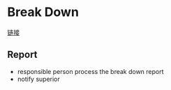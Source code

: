 # Break Down

[链接](http://docs.snowballfinance.com/pages/viewpage.action?pageId=38800347)

## Report
- responsible person process the break down report
- notify superior